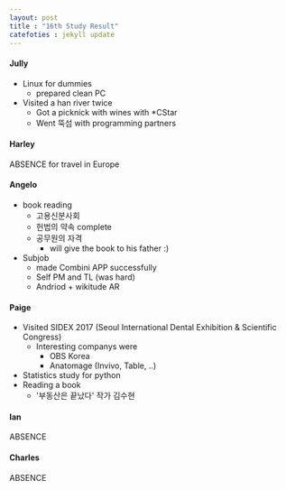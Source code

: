 ```yaml
---
layout: post
title : "16th Study Result"
catefoties : jekyll update
---
```

#### Jully
- Linux for dummies
    - prepared clean PC
- Visited a han river twice
    - Got a picknick with wines with *CStar 
    - Went 뚝섬 with programming partners

#### Harley
ABSENCE for travel in Europe

#### Angelo
- book reading
    - 고용신분사회 
    - 헌법의 약속 complete
    - 공무원의 자격
        - will give the book to his father :)
- Subjob
    - made Combini APP successfully 
    - Self PM and TL (was hard)
    - Andriod + wikitude AR


#### Paige
- Visited SIDEX 2017 (Seoul International Dental Exhibition & Scientific Congress)
    - Interesting companys were
        - OBS Korea 
        - Anatomage (Invivo, Table, ..)
- Statistics study for python
- Reading a book
    - '부동산은 끝났다' 작가 김수현


#### Ian
ABSENCE 


#### Charles
ABSENCE
